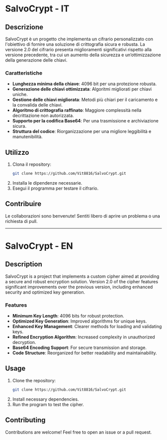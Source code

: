 # SalvoCrypt - IT

## Descrizione

SalvoCrypt è un progetto che implementa un cifrario personalizzato con l'obiettivo di fornire una soluzione di crittografia sicura e robusta. La versione 2.0 del cifrario presenta miglioramenti significativi rispetto alla versione precedente, tra cui un aumento della sicurezza e un’ottimizzazione della generazione delle chiavi.

### Caratteristiche
- **Lunghezza minima della chiave**: 4096 bit per una protezione robusta.
- **Generazione delle chiavi ottimizzata**: Algoritmi migliorati per chiavi uniche.
- **Gestione delle chiavi migliorata**: Metodi più chiari per il caricamento e la convalida delle chiavi.
- **Algoritmo di crittografia raffinato**: Maggiore complessità nella decrittazione non autorizzata.
- **Supporto per la codifica Base64**: Per una trasmissione e archiviazione sicura.
- **Struttura del codice**: Riorganizzazione per una migliore leggibilità e manutenibilità.

## Utilizzo

1. Clona il repository:
   ```bash
   git clone https://github.com/Vit8816/SalvoCrypt.git
   ```
2. Installa le dipendenze necessarie.
3. Esegui il programma per testare il cifrario.

## Contribuire

Le collaborazioni sono benvenute! Sentiti libero di aprire un problema o una richiesta di pull.

---

# SalvoCrypt - EN

## Description

SalvoCrypt is a project that implements a custom cipher aimed at providing a secure and robust encryption solution. Version 2.0 of the cipher features significant improvements over the previous version, including enhanced security and optimized key generation.

### Features
- **Minimum Key Length**: 4096 bits for robust protection.
- **Optimized Key Generation**: Improved algorithms for unique keys.
- **Enhanced Key Management**: Clearer methods for loading and validating keys.
- **Refined Encryption Algorithm**: Increased complexity in unauthorized decryption.
- **Base64 Encoding Support**: For secure transmission and storage.
- **Code Structure**: Reorganized for better readability and maintainability.

## Usage

1. Clone the repository:
   ```bash
   git clone https://github.com/Vit8816/SalvoCrypt.git
   ```
2. Install necessary dependencies.
3. Run the program to test the cipher.

## Contributing

Contributions are welcome! Feel free to open an issue or a pull request.
